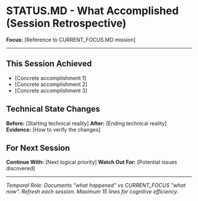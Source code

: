 # STATUS.MD - What Accomplished (Session Retrospective)

**Focus:** [Reference to CURRENT_FOCUS.MD mission]

---

## This Session Achieved
- [Concrete accomplishment 1]
- [Concrete accomplishment 2]
- [Concrete accomplishment 3]

## Technical State Changes
**Before:** [Starting technical reality]
**After:** [Ending technical reality]  
**Evidence:** [How to verify the changes]

## For Next Session
**Continue With:** [Next logical priority]
**Watch Out For:** [Potential issues discovered]

---

*Temporal Role: Documents "what happened" vs CURRENT_FOCUS "what now". Refresh each session. Maximum 15 lines for cognitive efficiency.*